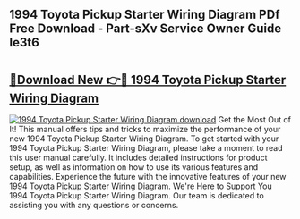 ## 1994 Toyota Pickup Starter Wiring Diagram PDf Free Download - Part-sXv Service Owner Guide le3t6

# <h2><a href="http://dforu4f.blite.top/?on=1994+Toyota+Pickup+Starter+Wiring+Diagram">🔗Download New 👉🔴 1994 Toyota Pickup Starter Wiring Diagram</a></h2>

[![1994 Toyota Pickup Starter Wiring Diagram download](https://i.imgur.com/lujVjoI.png)](http://dforu4f.blite.top/?on=1994+Toyota+Pickup+Starter+Wiring+Diagram)
Get the Most Out of It! This manual offers tips and tricks to maximize the performance of your new 1994 Toyota Pickup Starter Wiring Diagram. To get started with your 1994 Toyota Pickup Starter Wiring Diagram, please take a moment to read this user manual carefully. It includes detailed instructions for product setup, as well as information on how to use its various features and capabilities. Experience the future with the innovative features of your new 1994 Toyota Pickup Starter Wiring Diagram. We're Here to Support You 1994 Toyota Pickup Starter Wiring Diagram. Our team is dedicated to assisting you with any questions or concerns.
